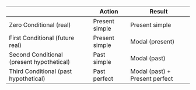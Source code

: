 |                                           | Action         | Result                         |
| ----------------------------------------- | -------------- | ------------------------------ |
| Zero Conditional (real)                   | Present simple | Present simple                 |
| First Conditional (future real)           | Present simple | Modal (present)                |
| Second Conditional (present hypothetical) | Past simple    | Modal (past)                   |
| Third Conditional (past hypothetical)     | Past perfect   | Modal (past) + Present perfect |


